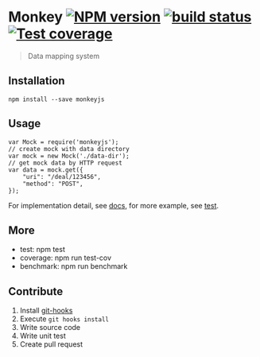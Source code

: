 # Monkey [![NPM version][npm-image]][npm-url] [![build status][travis-image]][travis-url] [![Test coverage][coveralls-image]][coveralls-url]

> Data mapping system

## Installation

    npm install --save monkeyjs


## Usage

    var Mock = require('monkeyjs');
    // create mock with data directory
    var mock = new Mock('./data-dir');
    // get mock data by HTTP request
    var data = mock.get({
        "uri": "/deal/123456",
        "method": "POST",
    });

For implementation detail, see [docs](docs/Home.md), for more example, see [test](./test).


## More

* test: npm test
* coverage: npm run test-cov
* benchmark: npm run benchmark


## Contribute

1. Install [git-hooks](https://github.com/git-hooks/git-hooks)
2. Execute `git hooks install`
3. Write source code
4. Write unit test
5. Create pull request


[npm-image]: https://img.shields.io/npm/v/monkeyjs.svg?style=flat
[npm-url]: https://npmjs.org/package/monkeyjs
[travis-image]: https://img.shields.io/travis/meituan/monkey.svg?style=flat
[travis-url]: https://travis-ci.org/meituan/monkey
[coveralls-image]: https://img.shields.io/coveralls/meituan/monkey.svg?style=flat
[coveralls-url]: https://coveralls.io/r/meituan/monkey?branch=master
